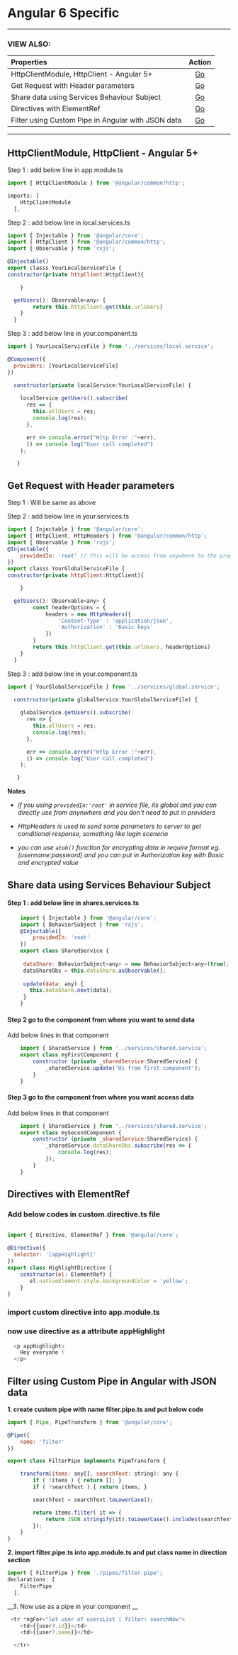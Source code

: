 # Angular 6 Specific

--------
### VIEW ALSO:

| Properties | Action |
| :---         |     :---:    |
| HttpClientModule, HttpClient - Angular 5+   | [Go](#httpclientmodule-httpclient---angular-5)  |
| Get Request with Header parameters   | [Go](#get-request-with-header-parameters)     |
| Share data using Services Behaviour Subject   | [Go](#share-data-using-services-behaviour-subject)     |
| Directives with ElementRef   | [Go](#directives-with-elementref)     |
| Filter using Custom Pipe in Angular with JSON data   | [Go](#filter-using-custom-pipe-in-angular-with-json-data)     |



--------

## HttpClientModule, HttpClient - Angular 5+
Step 1 : add below line in app.module.ts

```javascript
import { HttpClientModule } from '@angular/common/http';

imports: [
    HttpClientModule
  ],
```
Step 2 : add below line in local.services.ts

```javascript
import { Injectable } from '@angular/core'; 
import { HttpClient } from '@angular/common/http'; 
import { Observable } from 'rxjs';

@Injectable()
export classs YourLocalServiceFile {
constructor(private httpClient:HttpClient){

    }

  getUsers(): Observable<any> {
        return this.httpClient.get(this.urlUsers)
    } 
  }  
 ```
   
Step 3 : add below line in your.component.ts
```javascript
import { YourLocalServiceFile } from '../services/local.service';

@Component({
  providers: [YourLocalServiceFile]
})

  constructor(private localService:YourLocalServiceFile) {
    
    localService.getUsers().subscribe(
      res => {
        this.allUsers = res;
        console.log(res);
      },

      err => console.error("Http Error :"+err),
      () => console.log("User call completed")
    );

   }
```


## Get Request with Header parameters
Step 1 : Will be same as above

Step 2 : add below line in your.services.ts

```javascript
import { Injectable } from '@angular/core'; 
import { HttpClient, HttpHeaders } from '@angular/common/http'; 
import { Observable } from 'rxjs';
@Injectable({
    providedIn: 'root' // this will be access from anywhere to the program, you don't need to add service in provider
})
export classs YourGlobalServiceFile {
constructor(private httpClient:HttpClient){

    }

  getUsers(): Observable<any> {
        const headerOptions = {
            headers = new HttpHeaders({
                'Content-Type' : 'application/json',
                'Authorization' : 'Basic keys'
            })
        }
        return this.httpClient.get(this.urlUsers, headerOptions)
    } 
  }  
 ```
   
Step 3 : add below line in your.component.ts
```javascript
import { YourGlobalServiceFile } from '../services/global.service';

  constructor(private globalService:YourGlobalServiceFile) {
    
    globalService.getUsers().subscribe(
      res => {
        this.allUsers = res;
        console.log(res);
      },

      err => console.error("Http Error :"+err),
      () => console.log("User call completed")
    );

   }
```

__Notes__

 * _if you using ```providedIn:'root'``` in service file, its global and you can directly use from anynwhere and you don't need to put in providers_
 
* _HttpHeaders is used to send some parameters to server to get conditional response, something like login scenerio_

* _you can use ```atob()``` function for encrypting data in require format eg. (username:password) and you can put in Authorization key with Basic and encrypted value_


## Share data using Services Behaviour Subject

#### Step 1 : add below line in shares.services.ts
```javascript 
    import { Injectable } from '@angular/core';
    import { BehaviorSubject } from 'rxjs';
    @Injectable({
        providedIn: 'root'
    })
    export class SharedService {
    
     dataShare: BehaviorSubject<any> = new BehaviorSubject<any>(true);
     dataShareObs = this.dataShare.asObservable();
     
     update(data: any) {
       this.dataShare.next(data);
     }
    }
```
#### Step 2 go to the component from where you want to send data
Add below lines in that component
```javascript 
    import { SharedService } from '../services/shared.service';
    export class myFirstComponent {
        constructor (private _sharedService:SharedService) {
            _sharedService.update('Hi from first component');
        }
    }
```

#### Step 3 go to the component from where you want access data
Add below lines in that component
```javascript 
    import { SharedService } from '../services/shared.service';
    export class mySecondComponent {
        constructor (private _sharedService:SharedService) {
            _sharedService.dataShareObs.subscribe(res => {
                console.log(res);
            });
        }
    }
```

## Directives with ElementRef

### Add below codes in custom.directive.ts file

```javascript

import { Directive, ElementRef } from '@angular/core';

@Directive({
  selector: '[appHighlight]'
})
export class HighlightDirective {
    constructor(el: ElementRef) {
       el.nativeElement.style.backgroundColor = 'yellow';
    }
}

```
### import custom directive into app.module.ts

### now use directive as a attribute appHighlight
```javascript
  <p appHighlight>
    Hey everyone !
  </p>
  ```

## Filter using Custom Pipe in Angular with JSON data

__1. create custom pipe with name filter.pipe.ts and put below code__

```javascript
import { Pipe, PipeTransform } from '@angular/core';

@Pipe({
    name: 'filter'
})

export class FilterPipe implements PipeTransform {

    transform(items: any[], searchText: string): any {
        if ( !items ) { return []; }
        if ( !searchText ) { return items; }

        searchText = searchText.toLowerCase();

        return items.filter( it => {
            return JSON.stringify(it).toLowerCase().includes(searchText);
        });
    }
}
```

__2. import filter.pipe.ts into app.module.ts and put class name in direction section__

```javascript
import { FilterPipe } from './pipes/filter.pipe';
declarations: [
    FilterPipe
  ],

```

__3. Now use as a pipe in your component __
```javascript
 <tr *ngFor="let user of usersList | filter: searchNow">
    <td>{{user?.id}}</td>
    <td>{{user?.name}}</td>

  </tr>
  ```
